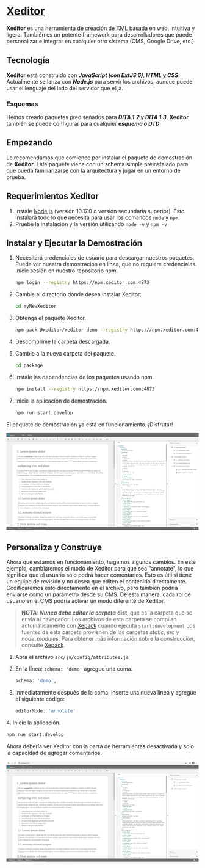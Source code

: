 # [Xeditor](https://documentation.xeditor.com/)

**Xeditor** es una herramienta de creación de XML basada en web, intuitiva y ligera. También es un potente framework para desarrolladores que puede personalizar e integrar en cualquier otro sistema (CMS, Google Drive, etc.).

## Tecnología

**Xeditor** está construido con ***JavaScript (con ExtJS 6), HTML y CSS***. Actualmente se lanza con ***Node.js*** para servir los archivos, aunque puede usar el lenguaje del lado del servidor que elija.

### Esquemas

Hemos creado paquetes prediseñados para ***DITA 1.2 y DITA 1.3***. **Xeditor** también se puede configurar para cualquier ***esquema o DTD***.

## Empezando

Le recomendamos que comience por instalar el paquete de demostración de **Xeditor**. Este paquete viene con un schema simple preinstalado para que pueda familiarizarse con la arquitectura y jugar en un entorno de prueba.

## Requerimientos Xeditor

1. Instale [Node.js](https://nodejs.org/en/) (versión 10.17.0 o versión secundaria superior). Esto instalará todo lo que necesita para usar los comandos `node` y `npm`.
2. Pruebe la instalación y la versión utilizando `node -v` y `npm -v`

## Instalar y Ejecutar la Demostración

1. Necesitará credenciales de usuario para descargar nuestros paquetes. Puede ver nuestra demostración en línea, que no requiere credenciales.
   Inicie sesión en nuestro repositorio npm.
   ```sh
   npm login --registry https://npm.xeditor.com:4873
   ```

2. Cambie al directorio donde desea instalar Xeditor:
   ```sh
   cd myNewXeditor
   ```

3. Obtenga el paquete Xeditor.
   ```sh
   npm pack @xeditor/xeditor-demo --registry https://npm.xeditor.com:4873
   ```
   
4. Descomprime la carpeta descargada.

5. Cambie a la nueva carpeta del paquete.
   ```sh
   cd package
   ```
   
6. Instale las dependencias de los paquetes usando npm.
   ```sh
   npm install --registry https://npm.xeditor.com:4873
   ```
   
7. Inicie la aplicación de demostración.
   ```sh
   npm run start:develop
   ```
   
El paquete de demostración ya está en funcionamiento. ¡Disfrutar!

![1-1](https://github.com/adolfodelarosades/XML/blob/main/temarios/100_Xeditor/images/1-1.PNG)


## Personaliza y Construye

Ahora que estamos en funcionamiento, hagamos algunos cambios. En este ejemplo, cambiaremos el modo de Xeditor para que sea "annotate", lo que significa que el usuario solo podrá hacer comentarios. Esto es útil si tiene un equipo de revisión y no desea que editen el contenido directamente. Codificaremos esto directamente en el archivo, pero también podría enviarse como un parámetro desde su CMS. De esta manera, cada rol de usuario en el CMS podría activar un modo diferente de Xeditor.

> **NOTA**: ***Nunca debe editar la carpeta*** **dist**, que es la carpeta que se envía al navegador. Los archivos de esta carpeta se compilan automáticamente con [Xepack](https://documentation.xeditor.com/topics/tools/xepack/xepack/) cuando ejecuta `start:development` Los fuentes de esta carpeta provienen de las carpetas *static*, *src* y *node_modules*. Para obtener más información sobre la construcción, consulte [Xepack](https://documentation.xeditor.com/topics/tools/xepack/xepack/).

1. Abra el archivo `src/js/config/attributes.js`
2. En la línea: `schema: 'demo'` agregue una coma.
   ```sh
   schema: 'demo',
   ```

3. Inmediatamente después de la coma, inserte una nueva línea y agregue el siguiente código:
   ```sh
   editorMode: 'annotate'
   ```

4. Inicie la aplicación.
   ```sh
   npm run start:develop
   ```

Ahora debería ver Xeditor con la barra de herramientas desactivada y solo la capacidad de agregar comentarios.

![1-2](https://github.com/adolfodelarosades/XML/blob/main/temarios/100_Xeditor/images/1-2.PNG)

